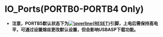 # IO_Ports(PORTB0-PORTB4 Only)

- **注意，PORTB5默认状态下为<a href="https://www.codecogs.com/eqnedit.php?latex=\overline{RESET}" target="_blank"><img src="https://latex.codecogs.com/gif.latex?\overline{RESET}" title="\overline{RESET}" /></a>引脚，上电后需保持高电平，可通过设置熔丝更改默认设置，但会影响USBASP下载功能。**

